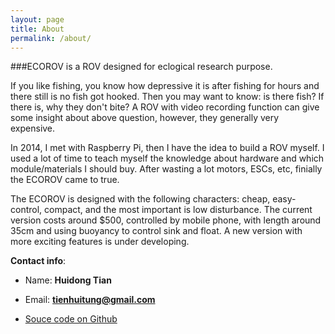 ```yaml
---
layout: page
title: About
permalink: /about/
---
```


###ECOROV is a ROV designed for eclogical research purpose. 

If you like fishing, you know how depressive it is after fishing for hours and there still is no fish got hooked. Then you may want to know: is there fish? If there is, why they don't bite? A ROV with video recording function can give some insight about above question, however, they generally very expensive. 


In 2014, I met with Raspberry Pi, then I have the idea to build a ROV myself. I used a lot of time to teach myself the knowledge about hardware and which module/materials I should buy. After wasting a lot motors, ESCs, etc, finially the ECOROV came to true. 

The ECOROV is designed with the following characters: cheap, easy-control, compact, and the most important is low disturbance. The current version costs around $500, controlled by mobile phone, with length around 35cm and using buoyancy to control sink and float. A new version with more exciting features is under developing.




**Contact info**:

* Name: **Huidong Tian**

* Email: **tienhuitung@gmail.com**

* [Souce code on Github](https://github.com/ecorov)

<div id="timeline"></div>
<script src="http://ajax.googleapis.com/ajax/libs/jquery/1.10.2/jquery.min.js"></script>
<script src="http://hotoo.me/life/assets/markline/0.6.0/markline.js"></script>

<script>
var Markline = require('markline');
var $ = require("jquery");

$.get("timeline.md", function(markdown){
  var line = new Markline("#timeline", markdown);
  line.render();
});
</script>


